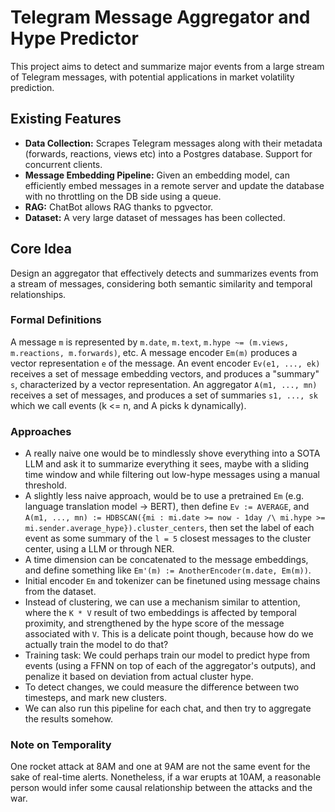 # Telegram Message Aggregator and Hype Predictor

This project aims to detect and summarize major events from a large stream of Telegram messages, with potential applications in market volatility prediction. 

## Existing Features
- **Data Collection:** Scrapes Telegram messages along with their metadata (forwards, reactions, views etc) into a Postgres database. Support for concurrent clients.
- **Message Embedding Pipeline:** Given an embedding model, can efficiently embed messages in a remote server and update the database with no throttling on the DB side using a queue.
- **RAG:** ChatBot allows RAG thanks to pgvector.
- **Dataset:** A very large dataset of messages has been collected.

## Core Idea

Design an aggregator that effectively detects and summarizes events from a stream of messages, considering both semantic similarity and temporal relationships.

### Formal Definitions
A message `m` is represented by `m.date`, `m.text`, `m.hype ~= (m.views, m.reactions, m.forwards)`, etc.
A message encoder `Em(m)` produces a vector representation `e` of the message.
An event encoder `Ev(e1, ..., ek)` receives a set of message embedding vectors, and produces a "summary" `s`, characterized by a vector representation.
An aggregator `A(m1, ..., mn)` receives a set of messages, and produces a set of summaries `s1, ..., sk` which we call events (k <= n, and A picks k dynamically).

### Approaches
- A really naive one would be to mindlessly shove everything into a SOTA LLM and ask it to summarize everything it sees, maybe with a sliding time window and while filtering out low-hype messages using a manual threshold.
- A slightly less naive approach, would be to use a pretrained `Em` (e.g. language translation model -> BERT), then define `Ev := AVERAGE`, and `A(m1, ..., mn) := HDBSCAN({mi : mi.date >= now - 1day /\ mi.hype >= mi.sender.average_hype}).cluster_centers`, then set the label of each event as some summary of the `l = 5` closest messages to the cluster center, using a LLM or through NER.
- A time dimension can be concatenated to the message embeddings, and define something like `Em'(m) := AnotherEncoder(m.date, Em(m))`.
- Initial encoder `Em` and tokenizer can be finetuned using message chains from the dataset.
- Instead of clustering, we can use a mechanism similar to attention, where the `K * V` result of two embeddings is affected by temporal proximity, and strengthened by the hype score of the message associated with `V`. This is a delicate point though, because how do we actually train the model to do that?
- Training task: We could perhaps train our model to predict hype from events (using a FFNN on top of each of the aggregator's outputs), and penalize it based on deviation from actual cluster hype.
- To detect changes, we could measure the difference between two timesteps, and mark new clusters.
- We can also run this pipeline for each chat, and then try to aggregate the results somehow.

### Note on Temporality
One rocket attack at 8AM and one at 9AM are not the same event for the sake of real-time alerts.
Nonetheless, if a war erupts at 10AM, a reasonable person would infer some causal relationship between the attacks and the war.
